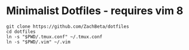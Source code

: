 Minimalist Dotfiles - requires vim 8
=======
```
git clone https://github.com/ZachBeta/dotfiles
cd dotfiles
ln -s "$PWD/.tmux.conf" ~/.tmux.conf
ln -s "$PWD/.vim" ~/.vim
```

